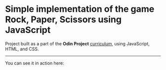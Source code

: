 # Simple implementation of the game Rock, Paper, Scissors using JavaScript

Project built as a part of the **Odin Project** [curriculum](https://www.theodinproject.com/courses/web-development-101/lessons/rock-paper-scissors), using JavaScript, HTML, and CSS.

***

You can see it in action here: 